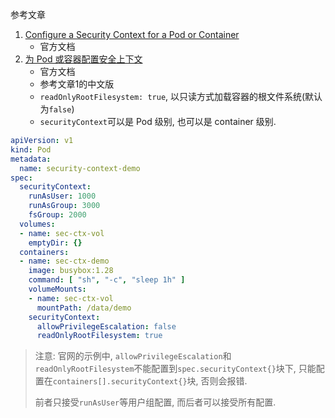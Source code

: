 参考文章

1. [Configure a Security Context for a Pod or Container](https://kubernetes.io/docs/tasks/configure-pod-container/security-context/)
    - 官方文档
2. [为 Pod 或容器配置安全上下文](https://kubernetes.io/zh-cn/docs/tasks/configure-pod-container/security-context/)
    - 官方文档
    - 参考文章1的中文版
    - `readOnlyRootFilesystem: true`, 以只读方式加载容器的根文件系统(默认为`false`)
    - `securityContext`可以是 Pod 级别, 也可以是 container 级别.


```yaml
apiVersion: v1
kind: Pod
metadata:
  name: security-context-demo
spec:
  securityContext:
    runAsUser: 1000
    runAsGroup: 3000
    fsGroup: 2000
  volumes:
  - name: sec-ctx-vol
    emptyDir: {}
  containers:
  - name: sec-ctx-demo
    image: busybox:1.28
    command: [ "sh", "-c", "sleep 1h" ]
    volumeMounts:
    - name: sec-ctx-vol
      mountPath: /data/demo
    securityContext:
      allowPrivilegeEscalation: false
      readOnlyRootFilesystem: true
```

> 注意: 官网的示例中, `allowPrivilegeEscalation`和`readOnlyRootFilesystem`不能配置到`spec.securityContext{}`块下, 只能配置在`containers[].securityContext{}`块, 否则会报错. 
> 
> 前者只接受`runAsUser`等用户组配置, 而后者可以接受所有配置.
